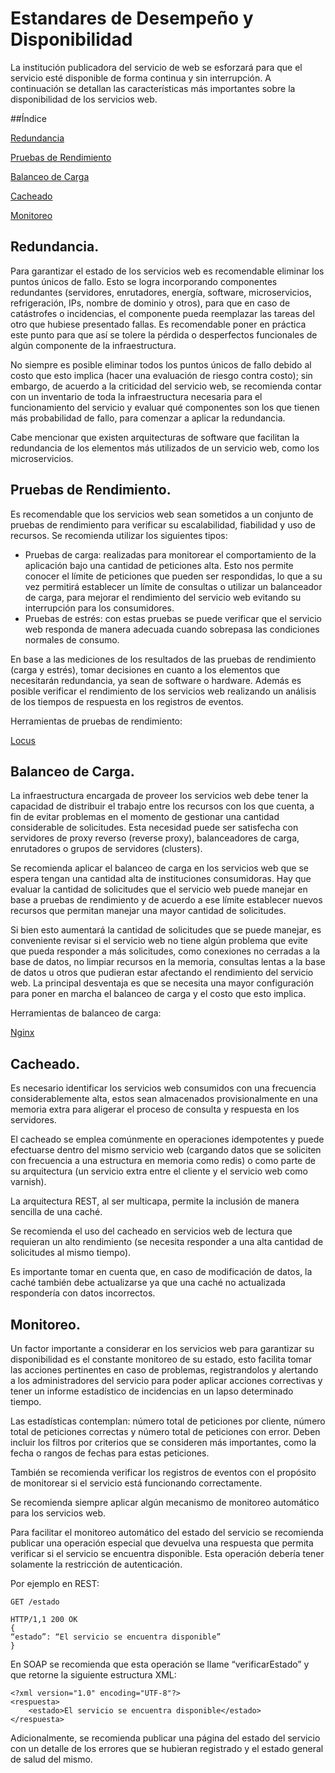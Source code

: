 # Estandares de Desempeño y Disponibilidad

La institución publicadora del servicio de web se esforzará para que el servicio esté disponible de forma continua y sin interrupción. A continuación se detallan las características más importantes sobre la disponibilidad de los servicios web.

##Índice

[Redundancia](#redundancia)

[Pruebas de Rendimiento](#pruebas-de-rendimiento)

[Balanceo de Carga](#balanceo-de-carga)

[Cacheado](#cacheado)

[Monitoreo](#monitoreo)

## Redundancia.

Para garantizar el estado de los servicios web es recomendable eliminar los puntos únicos de fallo. Esto se logra incorporando componentes redundantes (servidores, enrutadores, energía, software, microservicios, refrigeración, IPs, nombre de dominio y otros), para que en caso de catástrofes o incidencias, el componente pueda reemplazar las tareas del otro que hubiese presentado fallas. Es recomendable poner en práctica este punto para que así se tolere la pérdida o desperfectos funcionales de algún componente de la infraestructura.

No siempre es posible eliminar todos los puntos únicos de fallo debido al costo que esto implica (hacer una evaluación de riesgo contra costo); sin embargo, de acuerdo a la criticidad del servicio web, se recomienda contar con un inventario de toda la infraestructura necesaria para el funcionamiento del servicio y evaluar qué componentes son los que tienen más probabilidad de fallo, para comenzar a aplicar la redundancia.

Cabe mencionar que existen arquitecturas de software que facilitan la redundancia de los elementos más utilizados de un servicio web, como los microservicios.

## Pruebas de Rendimiento.

Es recomendable que los servicios web sean sometidos a un conjunto de pruebas de rendimiento para verificar su escalabilidad, fiabilidad y uso de recursos. Se recomienda utilizar los siguientes tipos:

* Pruebas de carga: realizadas para monitorear el comportamiento de la aplicación bajo una cantidad de peticiones alta. Esto nos permite conocer el límite de peticiones que pueden ser respondidas, lo que a su vez permitirá establecer un límite de consultas o utilizar un balanceador de carga, para mejorar el rendimiento del servicio web evitando su interrupción para los consumidores.
* Pruebas de estrés: con estas pruebas se puede verificar que el servicio web responda de manera adecuada cuando sobrepasa las condiciones normales de consumo.

En base a las mediciones de los resultados de las pruebas de rendimiento (carga y estrés), tomar decisiones en cuanto a los elementos que necesitarán redundancia, ya sean de software o hardware. Además es posible verificar el rendimiento de los servicios web realizando un análisis de los tiempos de respuesta en los registros de eventos. 

Herramientas de pruebas de rendimiento:

[Locus](https://locust.io/)

## Balanceo de Carga.

La infraestructura encargada de proveer los servicios web debe tener la capacidad de distribuir el trabajo entre los recursos con los que cuenta, a fin de evitar problemas en el momento de gestionar una cantidad considerable de solicitudes. Esta necesidad puede ser satisfecha con servidores de proxy reverso (reverse proxy), balanceadores de carga, enrutadores o grupos de servidores (clusters).

Se recomienda aplicar el balanceo de carga en los servicios web que se espera tengan una cantidad alta de instituciones consumidoras. Hay que evaluar la cantidad de solicitudes que el servicio web puede manejar en base a pruebas de rendimiento y de acuerdo a ese límite establecer nuevos recursos que permitan manejar una mayor cantidad de solicitudes.

Si bien esto aumentará la cantidad de solicitudes que se puede manejar, es conveniente revisar si el servicio web no tiene algún problema que evite que pueda responder a más solicitudes, como conexiones no cerradas a la base de datos, no limpiar recursos en la memoria, consultas lentas a la base de datos u otros que pudieran estar afectando el rendimiento del servicio web. La principal desventaja es que se necesita una mayor configuración para poner en marcha el balanceo de carga y el costo que esto implica.

Herramientas de balanceo de carga:

[Nginx](http://nginx.org/en/docs/http/load_balancing.html)


## Cacheado.

Es necesario identificar los servicios web consumidos con una frecuencia considerablemente alta, estos sean almacenados provisionalmente en una memoria extra para aligerar el proceso de consulta y respuesta en los servidores.

El cacheado se emplea comúnmente en operaciones idempotentes y puede efectuarse dentro del mismo servicio web (cargando datos que se soliciten con frecuencia a una estructura en memoria como redis) o como parte de su arquitectura (un servicio extra entre el cliente y el servicio web como varnish).

La arquitectura REST, al ser multicapa, permite la inclusión de manera sencilla de una caché.

Se recomienda el uso del cacheado en servicios web de lectura que requieran un alto rendimiento (se necesita responder a una alta cantidad de solicitudes al mismo tiempo).

Es importante tomar en cuenta que, en caso de modificación de datos, la caché también debe actualizarse ya que una caché no actualizada respondería con datos incorrectos.


## Monitoreo.

Un factor importante a considerar en los servicios web para garantizar su disponibilidad es el constante monitoreo de su estado, esto facilita tomar las acciones pertinentes en caso de problemas, registrandolos y alertando a los administradores del servicio para poder aplicar acciones correctivas y tener un informe estadístico de incidencias en un lapso determinado tiempo.

Las estadísticas contemplan: número total de peticiones por cliente, número total de peticiones correctas y número total de peticiones con error. Deben incluir los filtros por criterios que se consideren más importantes, como la fecha o rangos de fechas para estas peticiones.

También se recomienda verificar los registros de eventos con el propósito de monitorear si el servicio está funcionando correctamente.

Se recomienda siempre aplicar algún mecanismo de monitoreo automático para los servicios web.

Para facilitar el monitoreo automático del estado del servicio se recomienda publicar una operación especial que devuelva una respuesta que permita verificar si el servicio se encuentra disponible. Esta operación debería tener solamente la restricción de autenticación.

Por ejemplo en REST:
```
GET	/estado 
 
HTTP/1,1 200 OK
{
“estado”: “El servicio se encuentra disponible”
}
```

En SOAP se recomienda que esta operación se llame “verificarEstado” y que retorne la siguiente estructura XML:
```
<?xml version="1.0" encoding="UTF-8"?>
<respuesta>
    <estado>El servicio se encuentra disponible</estado> 
</respuesta>
``` 

Adicionalmente, se recomienda publicar una página del estado del servicio con un detalle de los errores que se hubieran registrado y el estado general de salud del mismo.
